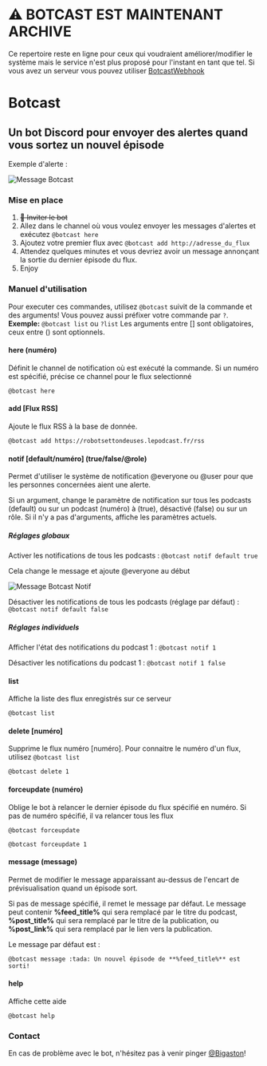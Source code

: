# ⚠️ BOTCAST EST MAINTENANT ARCHIVE
Ce repertoire reste en ligne pour ceux qui voudraient améliorer/modifier le système mais le service n'est plus proposé pour l'instant en tant que tel.
Si vous avez un serveur vous pouvez utiliser [BotcastWebhook](https://github.com/Bigaston/BotcastWebhooks)

# Botcast
## Un bot Discord pour envoyer des alertes quand vous sortez un nouvel épisode

Exemple d'alerte :

![Message Botcast](https://i.imgur.com/e1oUBmh.png)

### Mise en place

1. ~~🤖 Inviter le bot~~
2. Allez dans le channel où vous voulez envoyer les messages d'alertes et exécutez `@botcast here`
3. Ajoutez votre premier flux avec `@botcast add http://adresse_du_flux`
4. Attendez quelques minutes et vous devriez avoir un message annonçant la sortie du dernier épisode du flux.
5. Enjoy

### Manuel d'utilisation
Pour executer ces commandes, utilisez `@botcast` suivit de la commande et des arguments! Vous pouvez aussi préfixer votre commande par `?`.
__**Exemple:**__ `@botcast list` ou `?list`
Les arguments entre [] sont obligatoires, ceux entre () sont optionnels.

#### here (numéro)
Définit le channel de notification où est exécuté la commande. Si un numéro est spécifié, précise ce channel pour le flux selectionné

```@botcast here```


#### add [Flux RSS]
Ajoute le flux RSS à la base de donnée.

```@botcast add https://robotsettondeuses.lepodcast.fr/rss```


#### notif [default/numéro] (true/false/@role)
Permet d'utiliser le système de notification @everyone ou @user pour que les personnes concernées aient une alerte.

Si un argument, change le paramètre de notification sur tous les podcasts (default) ou sur un podcast (numéro) à (true), désactivé (false) ou sur un rôle. Si il n'y a pas d'arguments, affiche les paramètres actuels.

##### Réglages globaux

Activer les notifications de tous les podcasts : ```@botcast notif default true```

Cela change le message et ajoute @everyone au début

![Message Botcast Notif](https://i.imgur.com/rXAVUrY.png)

Désactiver les notifications de tous les podcasts (réglage par défaut) : ```@botcast notif default false```

##### Réglages individuels

Afficher l'état des notifications du podcast 1 : ```@botcast notif 1``` 

Désactiver les notifications du podcast 1 : ```@botcast notif 1 false```



#### list
Affiche la liste des flux enregistrés sur ce serveur

```@botcast list``` 

#### delete [numéro]
Supprime le flux numéro [numéro]. Pour connaitre le numéro d'un flux, utilisez `@botcast list`

```@botcast delete 1``` 


#### forceupdate (numéro)
Oblige le bot à relancer le dernier épisode du flux spécifié en numéro. Si pas de numéro spécifié, il va relancer tous les flux

```@botcast forceupdate``` 

```@botcast forceupdate 1``` 


#### message (message)
Permet de modifier le message apparaissant au-dessus de l'encart de prévisualisation quand un épisode sort. 

Si pas de message spécifié, il remet le message par défaut. Le message peut contenir **%feed_title%** qui sera remplacé par le titre du podcast, **%post_title%** qui sera remplacé par le titre de la publication, ou **%post_link%** qui sera remplacé par le lien vers la publication.

Le message par défaut est :

```@botcast message :tada: Un nouvel épisode de **%feed_title%** est sorti!```

#### help
Affiche cette aide

```@botcast help``` 


### Contact
En cas de problème avec le bot, n'hésitez pas à venir pinger [@Bigaston](https://twitter.com/Bigaston)!
